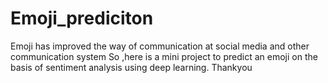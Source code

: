 # Emoji_prediciton
Emoji has improved the way of communication at social media and other communication system
So ,here is a mini project to predict an emoji on the basis of sentiment analysis using deep learning.
Thankyou

